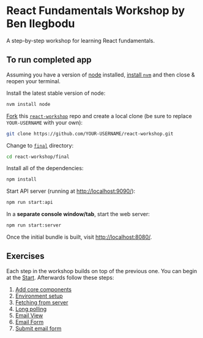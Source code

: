 # React Fundamentals Workshop by Ben Ilegbodu

A step-by-step workshop for learning React fundamentals.

## To run completed app

Assuming you have a version of [node](https://nodejs.org/en/) installed, [install `nvm`](https://github.com/creationix/nvm#install-script) and then close & reopen your terminal.

Install the latest stable version of node:

```sh
nvm install node
```

[Fork](https://help.github.com/articles/fork-a-repo/) this [`react-workshop`](https://github.com/benmvp/react-workshop) repo and create a local clone (be sure to replace `YOUR-USERNAME` with your own):

```sh
git clone https://github.com/YOUR-USERNAME/react-workshop.git
```

Change to [`final`](https://github.com/benmvp/react-workshop/tree/master/final) directory:

```sh
cd react-workshop/final
```

Install all of the dependencies:

```sh
npm install
```

Start API server (running at [http://localhost:9090/](http://localhost:9090/)):

```sh
npm run start:api
```

In a **separate console window/tab**, start the web server:

```sh
npm run start:server
```

Once the initial bundle is built, visit [http://localhost:8080/](http://localhost:8080/).

## Exercises

Each step in the workshop builds on top of the previous one. You can begin at the [Start](https://github.com/benmvp/react-workshop/tree/master/00-start). Afterwards follow these steps:

1. [Add core components](https://github.com/benmvp/react-workshop/tree/master/01-core-components)
1. [Environment setup](https://github.com/benmvp/react-workshop/tree/master/02-env-setup)
1. [Fetching from server](https://github.com/benmvp/react-workshop/tree/master/03-fetch)
1. [Long polling](https://github.com/benmvp/react-workshop/tree/master/04-polling)
1. [Email View](https://github.com/benmvp/react-workshop/tree/master/05-email-view)
1. [Email Form](https://github.com/benmvp/react-workshop/tree/master/06-email-form)
1. [Submit email form](https://github.com/benmvp/react-workshop/tree/master/07-submit-email-form)
